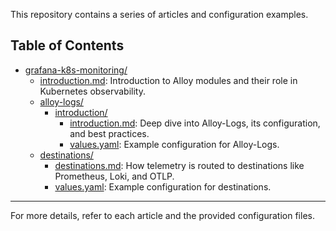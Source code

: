 This repository contains a series of articles and configuration examples.

## Table of Contents

- [grafana-k8s-monitoring/](./grafana-k8s-monitoring/)
  - [introduction.md](./grafana-k8s-monitoring/introduction.md): Introduction to Alloy modules and their role in Kubernetes observability.
  - [alloy-logs/](./grafana-k8s-monitoring/alloy-logs/)
    - [introduction/](./grafana-k8s-monitoring/alloy-logs/introduction/)
      - [introduction.md](./grafana-k8s-monitoring/alloy-logs/introduction/introduction.md): Deep dive into Alloy-Logs, its configuration, and best practices.
      - [values.yaml](./grafana-k8s-monitoring/alloy-logs/introduction/values.yaml): Example configuration for Alloy-Logs.
  - [destinations/](./grafana-k8s-monitoring/destinations/)
    - [destinations.md](./grafana-k8s-monitoring/destinations/destinations.md): How telemetry is routed to destinations like Prometheus, Loki, and OTLP.
    - [values.yaml](./grafana-k8s-monitoring/destinations/values.yaml): Example configuration for destinations.

---

For more details, refer to each article and the provided configuration files.
